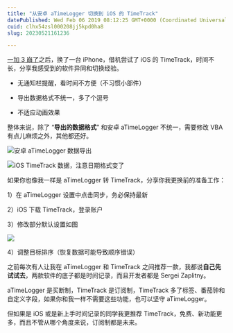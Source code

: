 ```yaml
---
title: "从安卓 aTimeLogger 切换到 iOS 的 TimeTrack"
datePublished: Wed Feb 06 2019 08:12:25 GMT+0000 (Coordinated Universal Time)
cuid: clhx54zsl000208jj5kpd0ha8
slug: 20230521161236

---
```


[一加 3 崩了](http://mp.weixin.qq.com/s?__biz=MzI3MzU5MDA1OQ==&mid=2247485175&idx=1&sn=6f797d8920c4949243889c768bdaf975&chksm=eb21b4b3dc563da5823d058fb67895d4957ab46082d99914ed767a2a2d65219469eb2fcb3c3a&scene=21#wechat_redirect)之后，换了一台 iPhone，借机尝试了 iOS 的 TimeTrack，时间不长，分享我感受到的软件异同和切换经验。

* 无通知栏提醒，看时间不方便（不习惯小部件）
    
* 导出数据格式不统一，多了个逗号
    
* 不适应动画效果
    

整体来说，除了 “**导出的数据格式**” 和安卓 aTimeLogger 不统一，需要修改 VBA 有点儿麻烦之外，其他都还好。

![安卓 aTimeLogger 数据导出](https://cdn.hashnode.com/res/hashnode/image/upload/v1684656715533/ae254411-cc07-4294-8952-592f6ac9e7af.png)

![iOS TimeTrack 数据，注意日期格式变了](https://cdn.hashnode.com/res/hashnode/image/upload/v1684656724806/25d8e3ea-fcfa-4db6-8c53-a7d49a227606.png)

如果你也像我一样是 aTimeLogger 转 TimeTrack，分享你我更换前的准备工作：

1）在 aTimeLogger 设置中点击同步，务必保持最新

2）iOS 下载 TimeTrack，登录账户

3）修改部分默认设置如图

![](https://cdn.hashnode.com/res/hashnode/image/upload/v1684656735390/03cdcb7f-722b-4bd2-81f7-b46da6a236e3.jpeg)

4）调整目标排序（恢复数据可能导致顺序错误）

之前每次有人让我在 aTimeLogger 和 TimeTrack 之间推荐一款，我都说**自己先试试去**，两款软件的底子都是时间记录，而且开发者都是 Sergei Zaplitny。

aTimeLogger 是买断制，TimeTrack 是订阅制，TimeTrack 多了标签、番茄钟和自定义字段，如果你和我一样不需要这些功能，也可以坚守 aTimeLogger。

但如果是 iOS 或是新上手时间记录的同学我更推荐 TimeTrack，免费、新功能更多，而且不管从哪个角度来说，订阅制都是未来。